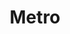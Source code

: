 ---
title: "Metro"
url: /san-juan-de-lurigancho/metro-avenida-fernando-wiese/
shop: supermercado
---